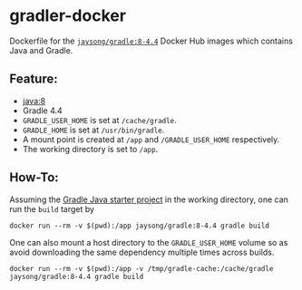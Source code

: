 # gradler-docker

Dockerfile for the [`jaysong/gradle:8-4.4`](https://hub.docker.com/r/jaysong/gradle/)
Docker Hub images which contains Java and Gradle.

## Feature:

- [java:8](https://hub.docker.com/r/library/java/)
- Gradle 4.4
- `GRADLE_USER_HOME` is set at `/cache/gradle`.
- `GRADLE_HOME` is set at `/usr/bin/gradle`.
- A mount point is created at `/app` and `/GRADLE_USER_HOME` respectively.
- The working directory is set to `/app`.

## How-To:
Assuming the [Gradle Java starter project](https://spring.io/guides/gs/gradle/) in the
working directory, one can run the `build` target by
```
docker run --rm -v $(pwd):/app jaysong/gradle:8-4.4 gradle build
```

One can also mount a host directory to the `GRADLE_USER_HOME` volume so as avoid
downloading the same dependency multiple times across builds.
```
docker run --rm -v $(pwd):/app -v /tmp/gradle-cache:/cache/gradle jaysong/gradle:8-4.4 gradle build
```
